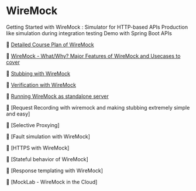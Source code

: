 # WireMock
Getting Started with WireMock : Simulator for HTTP-based APIs
Production like simulation during integration testing
Demo with Spring Boot APIs

🎯 [Detailed Course Plan of WireMock](https://youtu.be/VouscOgOmZE)

🎯 [WireMock - What/Why? Major Features of WireMock and Usecases to cover](https://youtu.be/xJs-KuEL-co)

🎯 [Stubbing with WireMock](https://youtu.be/4Rp2Xw-5_aI)

🎯 [Verification with WireMock](https://youtu.be/akHae3jXDyQ)

🎯 [Running WireMock as standalone server](https://youtu.be/_hAns6gzk8A)

🎯 [Request Recording with wiremock and making stubbing extremely simple and easy]

🎯 [Selective Proxying]

🎯 [Fault simulation with WireMock]

🎯 [HTTPS with WireMock]

🎯 [Stateful behavior of WireMock]

🎯 [Response templating with WireMock]

🎯 [MockLab - WireMock in the Cloud]

 
